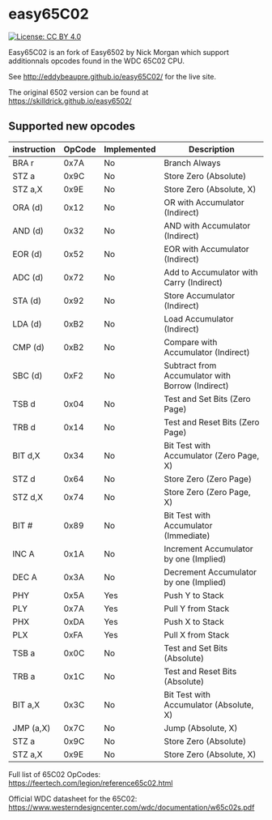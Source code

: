 # easy65C02
[![License: CC BY 4.0](https://img.shields.io/badge/License-CC%20BY%204.0-lightgrey.svg)](https://creativecommons.org/licenses/by/4.0/)

Easy65C02 is an fork of Easy6502 by Nick Morgan which support additionnals opcodes found in the WDC 65C02 CPU.

See http://eddybeaupre.github.io/easy65C02/ for the live site.

The original 6502 version can be found at https://skilldrick.github.io/easy6502/

## Supported new opcodes

|instruction|OpCode|Implemented|Description|
|-----------|------|-----------|-----------|
|BRA r|0x7A|No|Branch Always|
|STZ a|0x9C|No|Store Zero (Absolute)|
|STZ a,X|0x9E|No|Store Zero (Absolute, X)|
|ORA (d)|0x12|No|OR with Accumulator (Indirect)|
|AND (d)|0x32|No|AND with Accumulator (Indirect)|
|EOR (d)|0x52|No|EOR with Accumulator (Indirect)|
|ADC (d)|0x72|No|Add to Accumulator with Carry (Indirect)|
|STA (d)|0x92|No|Store Accumulator (Indirect)|
|LDA (d)|0xB2|No|Load Accumulator (Indirect)|
|CMP (d)|0xB2|No|Compare with Accumulator (Indirect)|
|SBC (d)|0xF2|No|Subtract from Accumulator with Borrow (Indirect)|
|TSB d|0x04|No|Test and Set Bits (Zero Page)|
|TRB d|0x14|No|Test and Reset Bits (Zero Page)|
|BIT d,X|0x34|No|Bit Test with Accumulator (Zero Page, X)|
|STZ d|0x64|No|Store Zero (Zero Page)|
|STZ d,X|0x74|No|Store Zero (Zero Page, X)|
|BIT #|0x89|No|Bit Test with Accumulator (Immediate)|
|INC A|0x1A|No|Increment Accumulator by one (Implied)|
|DEC A|0x3A|No|Decrement Accumulator by one (Implied)|
|PHY|0x5A|Yes|Push Y to Stack|
|PLY|0x7A|Yes|Pull Y from Stack|
|PHX|0xDA|Yes|Push X to Stack|
|PLX|0xFA|Yes|Pull X from Stack|
|TSB a|0x0C|No|Test and Set Bits (Absolute)|
|TRB a|0x1C|No|Test and Reset Bits (Absolute)|
|BIT a,X|0x3C|No|Bit Test with Accumulator (Absolute, X)|
|JMP (a,X)|0x7C|No|Jump (Absolute, X)|
|STZ a|0x9C|No|Store Zero (Absolute)|
|STZ a,X|0x9E|No|Store Zero (Absolute, X)|

Full list of 65C02 OpCodes: https://feertech.com/legion/reference65c02.html

Official WDC datasheet for the 65C02: https://www.westerndesigncenter.com/wdc/documentation/w65c02s.pdf
